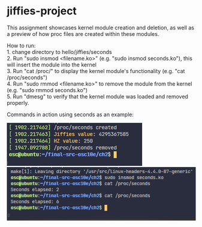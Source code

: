 # jiffies-project
This assignment showcases kernel module creation and deletion, as well as a preview of how proc files are created within these modules. <br />

How to run:<br />
    1. change directory to hello/jiffies/seconds<br />
    2. Run "sudo insmod <filename.ko>" (e.g. "sudo insmod seconds.ko"), this will insert the module into the kernel<br />
    3. Run "cat /proc/<filename>" to display the kernel module's functionality (e.g. "cat /proc/seconds")<br />
    4. Run "sudo rmmod <filename.ko>" to remove the module from the kernel (e.g. "sudo rmmod seconds.ko")<br />
    5. Run "dmesg" to verify that the kernel module was loaded and removed properly.<br />

Commands in action using seconds as an example:<br />

![Seconds-Process-Creation-And-Deletion](images/seconds-proc-created&removed.png)<br />
![Seconds-Process-Output](images/seconds-proc-output.png)<br />

